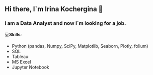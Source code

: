 ## Hi there, I`m Irina Kochergina 👋
### I am a Data Analyst and now I`m looking for a job.

💻**Skills**:  
-  Python (pandas, Numpy, SciPy, Matplotlib, Seaborn, Plotly, folium)
- SQL
- Tableau
- MS Excel 
- Jupyter Notebook 

<!--
**IrinaKohcergina/IrinaKohcergina** is a ✨ _special_ ✨ repository because its `README.md` (this file) appears on your GitHub profile.

Here are some ideas to get you started:

- 🔭 I’m currently working on ...
- 🌱 I’m currently learning ...
- 👯 I’m looking to collaborate on ...
- 🤔 I’m looking for help with ...
- 💬 Ask me about ...
- 📫 How to reach me: ...
- 😄 Pronouns: ...
- ⚡ Fun fact: ...
-->
